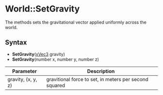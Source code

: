 # World::SetGravity

The methods sets the gravitational vector applied uniformly across the world.

## Syntax

- **SetGravity**([xVec3](xVec3.md) gravity)
- **SetGravity**(number x, number y, number z)

| Parameter | Description |
|---|---|
| gravity, (x, y, z) | gravitional force to set, in meters per second squared |
